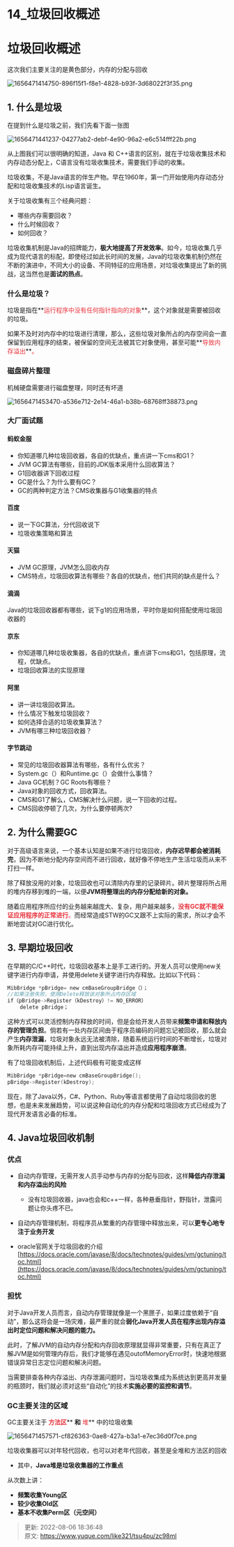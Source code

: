 # 14_垃圾回收概述

# 垃圾回收概述


这次我们主要关注的是黄色部分，内存的分配与回收



![1656471414750-896f15f1-f8e1-4828-b93f-3d68022f3f35.png](./img/xyR-98eQP8niF_pI/1656471414750-896f15f1-f8e1-4828-b93f-3d68022f3f35-338710.png)



## 1. 什么是垃圾


在提到什么是垃圾之前，我们先看下面一张图



![1656471441237-04277ab2-debf-4e90-96a2-e6c514fff22b.png](./img/xyR-98eQP8niF_pI/1656471441237-04277ab2-debf-4e90-96a2-e6c514fff22b-242205.png)



从上图我们可以很明确的知道，Java 和 C++语言的区别，就在于垃圾收集技术和内存动态分配上，C语言没有垃圾收集技术，需要我们手动的收集。



垃圾收集，不是Java语言的伴生产物。早在1960年，第一门开始使用内存动态分配和垃圾收集技术的Lisp语言诞生。

  
关于垃圾收集有三个经典问题：

+ 哪些内存需要回收？
+ 什么时候回收？
+ 如何回收？



垃圾收集机制是Java的招牌能力，**极大地提高了开发效率**。如今，垃圾收集几乎成为现代语言的标配，即使经过如此长时间的发展，Java的垃圾收集机制仍然在不断的演进中，不同大小的设备、不同特征的应用场景，对垃圾收集提出了新的挑战，这当然也是**面试的热点**。



### 什么是垃圾？


垃圾是指在**<font style="color:#E8323C;">运行程序中没有任何指针指向的对象</font>**，这个对象就是需要被回收的垃圾。



如果不及时对内存中的垃圾进行清理，那么，这些垃圾对象所占的内存空间会一直保留到应用程序的结束，被保留的空间无法被其它对象使用，甚至可能**<font style="color:#E8323C;">导致内存溢出</font>**<font style="color:#E8323C;">。</font>



### 磁盘碎片整理


机械硬盘需要进行磁盘整理，同时还有坏道



![1656471453470-a536e712-2e14-46a1-b38b-68768ff38873.png](./img/xyR-98eQP8niF_pI/1656471453470-a536e712-2e14-46a1-b38b-68768ff38873-086571.png)



### 大厂面试题


#### 蚂蚁金服


+ 你知道哪几种垃圾回收器，各自的优缺点，重点讲一下cms和G1？
+ JVM GC算法有哪些，目前的JDK版本采用什么回收算法？
+ G1回收器讲下回收过程
+ GC是什么？为什么要有GC？
+ GC的两种判定方法？CMS收集器与G1收集器的特点



#### 百度


+ 说一下GC算法，分代回收说下
+ 垃圾收集策略和算法



#### 天猫


+ JVM GC原理，JVM怎么回收内存
+ CMS特点，垃圾回收算法有哪些？各自的优缺点，他们共同的缺点是什么？



#### 滴滴


Java的垃圾回收器都有哪些，说下g1的应用场景，平时你是如何搭配使用垃圾回收器的



#### 京东


+ 你知道哪几种垃圾收集器，各自的优缺点，重点讲下cms和G1，包括原理，流程，优缺点。
+ 垃圾回收算法的实现原理



#### 阿里


+ 讲一讲垃圾回收算法。
+ 什么情况下触发垃圾回收？
+ 如何选择合适的垃圾收集算法？
+ JVM有哪三种垃圾回收器？



#### 字节跳动


+ 常见的垃圾回收器算法有哪些，各有什么优劣？
+ System.gc（）和Runtime.gc（）会做什么事情？
+ Java GC机制？GC Roots有哪些？
+ Java对象的回收方式，回收算法。
+ CMS和G1了解么，CMS解决什么问题，说一下回收的过程。
+ CMS回收停顿了几次，为什么要停顿两次?



## 2. 为什么需要GC


对于高级语言来说，一个基本认知是如果不进行垃圾回收，**内存迟早都会被消耗完**，因为不断地分配内存空间而不进行回收，就好像不停地生产生活垃圾而从来不打扫一样。



除了释放没用的对象，垃圾回收也可以清除内存里的记录碎片。碎片整理将所占用的堆内存移到堆的一端，以便**JVM将整理出的内存分配给新的对象。**



随着应用程序所应付的业务越来越庞大、复杂，用户越来越多，**<font style="color:#E8323C;">没有GC就不能保证应用程序的正常进行</font>**<font style="color:#E8323C;">。</font>而经常造成STW的GC又跟不上实际的需求，所以才会不断地尝试对GC进行优化。



## 3. 早期垃圾回收


在早期的C/C++时代，垃圾回收基本上是手工进行的。开发人员可以使用new关键字进行内存申请，并使用delete关键字进行内存释放。比如以下代码：



```c
MibBridge *pBridge= new cmBaseGroupBridge（）；
//如果注册失败，使用Delete释放该对象所占内存区域
if（pBridge->Register（kDestroy）!= NO_ERROR）
	delete pBridge；
```



这种方式可以灵活控制内存释放的时间，但是会给开发人员带来**频繁申请和释放内存的管理负担**。倘若有一处内存区间由于程序员编码的问题忘记被回收，那么就会产生**内存泄漏**，垃圾对象永远无法被清除，随着系统运行时间的不断增长，垃圾对象所耗内存可能持续上升，直到出现内存溢出并造成**应用程序崩溃**。



有了垃圾回收机制后，上述代码极有可能变成这样



```c
MibBridge *pBridge=new cmBaseGroupBridge(); 
pBridge->Register(kDestroy);
```



现在，除了Java以外，C#、Python、Ruby等语言都使用了自动垃圾回收的思想，也是未来发展趋势，可以说这种自动化的内存分配和垃圾回收方式已经成为了现代开发语言必备的标准。



## 4. Java垃圾回收机制


### 优点


+ 自动内存管理，无需开发人员手动参与内存的分配与回收，这样**降低内存泄漏和内存溢出的风险**
    - 没有垃圾回收器，java也会和c++一样，各种悬垂指针，野指针，泄露问题让你头疼不已。



+ 自动内存管理机制，将程序员从繁重的内存管理中释放出来，可以**更专心地专注于业务开发**



+ oracle官网关于垃圾回收的介绍  
[https://docs.oracle.com/javase/8/docs/technotes/guides/vm/gctuning/toc.html](https://docs.oracle.com/javase/8/docs/technotes/guides/vm/gctuning/toc.html)



### 担忧


对于Java开发人员而言，自动内存管理就像是一个黑匣子，如果过度依赖于“自动”，那么这将会是一场灾难，最严重的就会**弱化Java开发人员在程序出现内存溢出时定位问题和解决问题的能力。**



此时，了解JVM的自动内存分配和内存回收原理就显得非常重要，只有在真正了解JVM是如何管理内存后，我们才能够在遇见outofMemoryError时，快速地根据错误异常日志定位问题和解决问题。



当需要排查各种内存溢出、内存泄漏问题时，当垃圾收集成为系统达到更高并发量的瓶颈时，我们就必须对这些“自动化”的技术**实施必要的监控和调节**。



### GC主要关注的区域


GC主要关注于 **<font style="color:#E8323C;">方法区</font>**** **和**<font style="color:#E8323C;"> 堆</font>** 中的垃圾收集



![1656471457571-cf826363-0ae8-427a-b3a1-e7ec36d0f7ce.png](./img/xyR-98eQP8niF_pI/1656471457571-cf826363-0ae8-427a-b3a1-e7ec36d0f7ce-465072.png)



垃圾收集器可以对年轻代回收，也可以对老年代回收，甚至是全堆和方法区的回收



+ 其中，**Java堆是垃圾收集器的工作重点**



从次数上讲：



+ **频繁收集Young区**
+ **较少收集Old区**
+ **基本不收集Perm区（元空间）**



> 更新: 2022-08-06 18:36:48  
> 原文: <https://www.yuque.com/like321/tsu4pu/zc98ml>